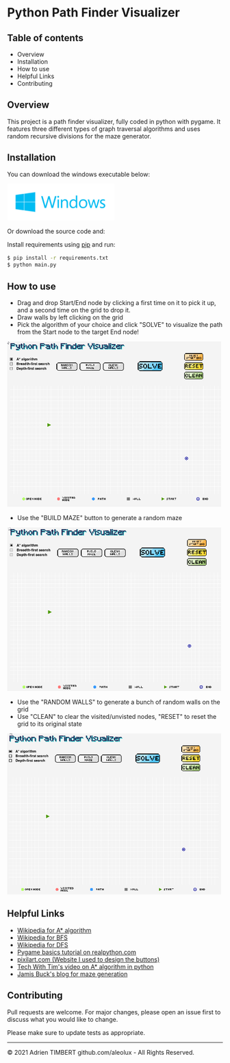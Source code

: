 # Python Path Finder Visualizer

## Table of contents 
 * Overview
 * Installation
 * How to use
 * Helpful Links
 * Contributing
 
## Overview
This project is a path finder visualizer, fully coded in python with pygame. It features three different types of graph traversal algorithms and uses random recursive divisions for the maze generator.

## Installation
You can download the windows executable below:
<p align="left">
 <a href="https://github.com/aleolux/pythonPathFinderVisualizer/raw/main/exec/pythonPathFinderVisualizer.exe" target="_blank">
  <img src="docs/windows.png" width="250" alt="Download for Windows">
 </a>
<p>
Or download the source code and:

Install requirements using [pip](https://pip.pypa.io/en/stable/) and run:
```bash
$ pip install -r requirements.txt
$ python main.py
```

## How to use
 
- Drag and drop Start/End node by clicking a first time on it to pick it up, and a second time on the grid to drop it.
- Draw walls by left clicking on the grid
- Pick the algorithm of your choice and click "SOLVE" to visualize the path from the Start node to the target End node! 
 
<p align="left">
 <img src="docs/1.gif" width="500" alt="demo 1 of path finder">
<p>
 
 
 
 
 - Use the "BUILD MAZE" button to generate a random maze
 
<p align="left">
 <img src="docs/2.gif" width="500" alt="demo 2 of path finder">
<p>
 
 
 
 
- Use the "RANDOM WALLS" to generate a bunch of random walls on the grid
- Use "CLEAN" to clear the visited/unvisted nodes, "RESET" to reset the grid to its original state
  
<p align="left">
 <img src="docs/3.gif" width="500" alt="demo 3 of path finder">
<p>
 
 

 
## Helpful Links
* [Wikipedia for A* algorithm](https://en.wikipedia.org/wiki/A*_search_algorithm)
* [Wikipedia for BFS](https://en.wikipedia.org/wiki/Breadth-first_search)
* [Wikipedia for DFS](https://en.wikipedia.org/wiki/Depth-first_search#:~:text=Depth%2Dfirst%20search%20(DFS),along%20each%20branch%20before%20backtracking)
* [Pygame basics tutorial on realpython.com](https://realpython.com/pygame-a-primer/)
* [pixilart.com (Website I used to design the buttons)](https://www.pixilart.com/)
* [Tech With Tim's video on A* algorithm in python](https://www.youtube.com/watch?v=JtiK0DOeI4A)
* [Jamis Buck's blog for maze generation](http://weblog.jamisbuck.org/2011/1/12/maze-generation-recursive-division-algorithm.html)

## Contributing
Pull requests are welcome. For major changes, please open an issue first to discuss what you would like to change.

Please make sure to update tests as appropriate.
 
- - -
© 2021 Adrien TIMBERT github.com/aleolux - All Rights Reserved.
